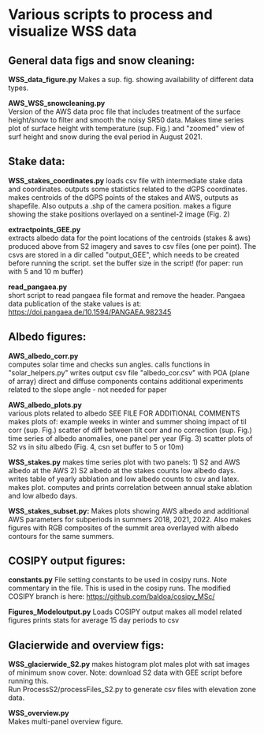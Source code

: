 # Various scripts to process and visualize WSS data

## General data figs and snow cleaning:
**WSS_data_figure.py**
Makes a sup. fig. showing availability of different data types.

**AWS_WSS_snowcleaning.py**		
Version of the AWS data proc file that includes treatment of the surface height/snow to filter and smooth the noisy SR50 data.
Makes time series plot of surface height with temperature (sup. Fig.) and "zoomed" view of surf height and snow during the eval period in August 2021. 

## Stake data: 
**WSS_stakes_coordinates.py**
loads csv file with intermediate stake data and coordinates. 
outputs some statistics related to the dGPS coordinates. 
makes centroids of the dGPS points of the stakes and AWS, outputs as shapefile. Also outputs a .shp of the camera position.
makes a figure showing the stake positions overlayed on a sentinel-2 image (Fig. 2)

**extractpoints_GEE.py**		
extracts albedo data for the point locations of the centroids (stakes & aws) produced above from S2 imagery and saves to csv files (one per point). The csvs are stored in a dir called "output_GEE", which needs to be created before running the script.
set the buffer size in the script! (for paper: run with 5 and 10 m buffer)


**read_pangaea.py**     
short script to read pangaea file format and remove the header. Pangaea data publication of the stake values is at:
https://doi.pangaea.de/10.1594/PANGAEA.982345



## Albedo figures:	
**AWS_albedo_corr.py**        
computes solar time and checks sun angles. calls functions in "solar_helpers.py"
writes output csv file "albedo_cor.csv" with POA (plane of array) direct and diffuse components
contains additional experiments related to the slope angle - not needed for paper

**AWS_albedo_plots.py**        
various plots related to albedo 
SEE FILE FOR ADDITIONAL COMMENTS
makes plots of:
example weeks in winter and summer shoing impact of til corr (sup. Fig.)
scatter of diff between tilt corr and no correction (sup. Fig.)
time series of albedo anomalies, one panel per year (Fig. 3)
scatter plots of S2 vs in situ albedo (Fig. 4, csn set buffer to 5 or 10m)

**WSS_stakes.py**
makes time series plot with two panels: 1) S2 and AWS albedo at the AWS 2) S2 albedo at the stakes
counts low albedo days. writes table of yearly abblation and low albedo counts to csv and latex. makes plot.
computes and prints correlation between annual stake ablation and low albedo days.

**WSS_stakes_subset.py:**
Makes plots showing AWS albedo and additional AWS parameters for subperiods in summers 2018, 2021, 2022. 
Also makes figures with RGB composites of the summit area overlayed with albedo contours for the same summers.


## COSIPY output figures:		
**constants.py**
File setting constants to be used in cosipy runs. Note commentary in the file. This is used in the cosipy runs.
The modified COSIPY branch is here: https://github.com/baldoa/cosipy_MSc/

**Figures_Modeloutput.py**
Loads COSIPY output 
makes all model related figures
prints stats for average 15 day periods to csv


## Glacierwide and overview figs:		
**WSS_glacierwide_S2.py**
makes histogram plot 
males plot with sat images of minimum snow cover. 
Note: download S2 data with GEE script before running this.  
Run	ProcessS2/processFiles_S2.py to generate csv files with elevation zone data.

**WSS_overview.py**		
Makes multi-panel overview figure.









